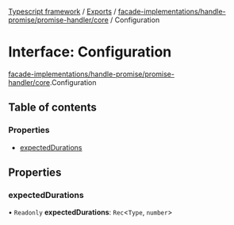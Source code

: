 [Typescript framework](../index.md) / [Exports](../modules.md) / [facade-implementations/handle-promise/promise-handler/core](../modules/facade_implementations_handle_promise_promise_handler_core.md) / Configuration

# Interface: Configuration

[facade-implementations/handle-promise/promise-handler/core](../modules/facade_implementations_handle_promise_promise_handler_core.md).Configuration

## Table of contents

### Properties

- [expectedDurations](facade_implementations_handle_promise_promise_handler_core.Configuration.md#expecteddurations)

## Properties

### expectedDurations

• `Readonly` **expectedDurations**: `Rec`<`Type`, `number`\>

